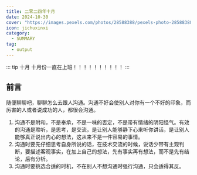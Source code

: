 ```yaml
---
title: 二零二四年十月
date: 2024-10-30
cover: "https://images.pexels.com/photos/28588388/pexels-photo-28588388.jpeg?auto=compress&cs=tinysrgb&w=1260&h=750&dpr=1"
icon: jichuxinxi
category:
  - SUMMARY
tag:
  - output
---
```


::: tip 十月
十月份一直在上班！！！！！！！！！！
:::

## 前言
随便聊聊吧，聊聊怎么去跟人沟通。沟通不好会使别人对你有一个不好的印象，而厉害的人或者说成功的人，都很会沟通。

1. 沟通不是附和，不是奉承，不是一味的否定，不是带有情绪的阴阳怪气。有效的沟通是聆听，是思考，是交流，是让别人能够静下心来听你讲话，是让别人能够真正说出内心的想法，这从来不是一件容易的事情。
2. 沟通时要先仔细思考自身所说的话，在技术交流的时候，说话少带有主观判断，要描述客观事实，在加上自己的想法，先有事实再有想法，而不是先有结论，后有分析。
3. 沟通时要挑选合适的时机，不在别人不想沟通时强行沟通，只会适得其反。